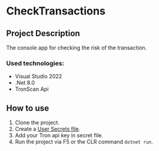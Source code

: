 # CheckTransactions

## Project Description
The console app for checking the risk of the transaction.

### Used technologies:
- Visual Studio 2022
- .Net 8.0
- TronScan Api

## How to use 
1) Clone the project.
2) Create a  [User Secrets file](https://learn.microsoft.com/en-us/aspnet/core/security/app-secrets?view=aspnetcore-7.0&tabs=windows).
3) Add your Tron api key in secret file.
4) Run the project via F5 or the CLR command `dotnet run`.

